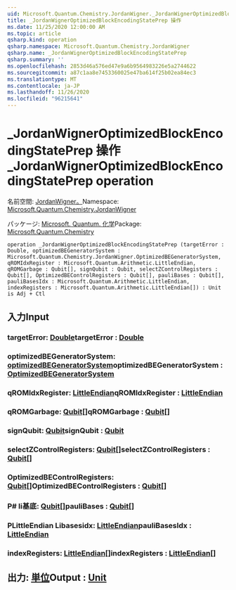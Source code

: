 ```yaml
---
uid: Microsoft.Quantum.Chemistry.JordanWigner._JordanWignerOptimizedBlockEncodingStatePrep
title: _JordanWignerOptimizedBlockEncodingStatePrep 操作
ms.date: 11/25/2020 12:00:00 AM
ms.topic: article
qsharp.kind: operation
qsharp.namespace: Microsoft.Quantum.Chemistry.JordanWigner
qsharp.name: _JordanWignerOptimizedBlockEncodingStatePrep
qsharp.summary: ''
ms.openlocfilehash: 2853d46a576ed47e9a6b9564983226e5a2744622
ms.sourcegitcommit: a87c1aa8e7453360025e47ba614f25b02ea84ec3
ms.translationtype: MT
ms.contentlocale: ja-JP
ms.lasthandoff: 11/26/2020
ms.locfileid: "96215641"
---
```

# <a name="_jordanwigneroptimizedblockencodingstateprep-operation"></a><span data-ttu-id="c7784-102">_JordanWignerOptimizedBlockEncodingStatePrep 操作</span><span class="sxs-lookup"><span data-stu-id="c7784-102">_JordanWignerOptimizedBlockEncodingStatePrep operation</span></span>

<span data-ttu-id="c7784-103">名前空間: [JordanWigner。](xref:Microsoft.Quantum.Chemistry.JordanWigner)</span><span class="sxs-lookup"><span data-stu-id="c7784-103">Namespace: [Microsoft.Quantum.Chemistry.JordanWigner](xref:Microsoft.Quantum.Chemistry.JordanWigner)</span></span>

<span data-ttu-id="c7784-104">パッケージ: [Microsoft. Quantum. 化学](https://nuget.org/packages/Microsoft.Quantum.Chemistry)</span><span class="sxs-lookup"><span data-stu-id="c7784-104">Package: [Microsoft.Quantum.Chemistry](https://nuget.org/packages/Microsoft.Quantum.Chemistry)</span></span>




```qsharp
operation _JordanWignerOptimizedBlockEncodingStatePrep (targetError : Double, optimizedBEGeneratorSystem : Microsoft.Quantum.Chemistry.JordanWigner.OptimizedBEGeneratorSystem, qROMIdxRegister : Microsoft.Quantum.Arithmetic.LittleEndian, qROMGarbage : Qubit[], signQubit : Qubit, selectZControlRegisters : Qubit[], OptimizedBEControlRegisters : Qubit[], pauliBases : Qubit[], pauliBasesIdx : Microsoft.Quantum.Arithmetic.LittleEndian, indexRegisters : Microsoft.Quantum.Arithmetic.LittleEndian[]) : Unit is Adj + Ctl
```


## <a name="input"></a><span data-ttu-id="c7784-105">入力</span><span class="sxs-lookup"><span data-stu-id="c7784-105">Input</span></span>

### <a name="targeterror--double"></a><span data-ttu-id="c7784-106">targetError: [Double](xref:microsoft.quantum.lang-ref.double)</span><span class="sxs-lookup"><span data-stu-id="c7784-106">targetError : [Double](xref:microsoft.quantum.lang-ref.double)</span></span>




### <a name="optimizedbegeneratorsystem--optimizedbegeneratorsystem"></a><span data-ttu-id="c7784-107">optimizedBEGeneratorSystem: [optimizedBEGeneratorSystem](xref:Microsoft.Quantum.Chemistry.JordanWigner.OptimizedBEGeneratorSystem)</span><span class="sxs-lookup"><span data-stu-id="c7784-107">optimizedBEGeneratorSystem : [OptimizedBEGeneratorSystem](xref:Microsoft.Quantum.Chemistry.JordanWigner.OptimizedBEGeneratorSystem)</span></span>




### <a name="qromidxregister--littleendian"></a><span data-ttu-id="c7784-108">qROMIdxRegister: [LittleEndian](xref:Microsoft.Quantum.Arithmetic.LittleEndian)</span><span class="sxs-lookup"><span data-stu-id="c7784-108">qROMIdxRegister : [LittleEndian](xref:Microsoft.Quantum.Arithmetic.LittleEndian)</span></span>




### <a name="qromgarbage--qubit"></a><span data-ttu-id="c7784-109">qROMGarbage: [Qubit](xref:microsoft.quantum.lang-ref.qubit)[]</span><span class="sxs-lookup"><span data-stu-id="c7784-109">qROMGarbage : [Qubit](xref:microsoft.quantum.lang-ref.qubit)[]</span></span>




### <a name="signqubit--qubit"></a><span data-ttu-id="c7784-110">signQubit: [Qubit](xref:microsoft.quantum.lang-ref.qubit)</span><span class="sxs-lookup"><span data-stu-id="c7784-110">signQubit : [Qubit](xref:microsoft.quantum.lang-ref.qubit)</span></span>




### <a name="selectzcontrolregisters--qubit"></a><span data-ttu-id="c7784-111">selectZControlRegisters: [Qubit](xref:microsoft.quantum.lang-ref.qubit)[]</span><span class="sxs-lookup"><span data-stu-id="c7784-111">selectZControlRegisters : [Qubit](xref:microsoft.quantum.lang-ref.qubit)[]</span></span>




### <a name="optimizedbecontrolregisters--qubit"></a><span data-ttu-id="c7784-112">OptimizedBEControlRegisters: [Qubit](xref:microsoft.quantum.lang-ref.qubit)[]</span><span class="sxs-lookup"><span data-stu-id="c7784-112">OptimizedBEControlRegisters : [Qubit](xref:microsoft.quantum.lang-ref.qubit)[]</span></span>




### <a name="paulibases--qubit"></a><span data-ttu-id="c7784-113">P# li基底: [Qubit](xref:microsoft.quantum.lang-ref.qubit)[]</span><span class="sxs-lookup"><span data-stu-id="c7784-113">pauliBases : [Qubit](xref:microsoft.quantum.lang-ref.qubit)[]</span></span>




### <a name="paulibasesidx--littleendian"></a><span data-ttu-id="c7784-114">PLittleEndian Libasesidx: [LittleEndian](xref:Microsoft.Quantum.Arithmetic.LittleEndian)</span><span class="sxs-lookup"><span data-stu-id="c7784-114">pauliBasesIdx : [LittleEndian](xref:Microsoft.Quantum.Arithmetic.LittleEndian)</span></span>




### <a name="indexregisters--littleendian"></a><span data-ttu-id="c7784-115">indexRegisters: [LittleEndian](xref:Microsoft.Quantum.Arithmetic.LittleEndian)[]</span><span class="sxs-lookup"><span data-stu-id="c7784-115">indexRegisters : [LittleEndian](xref:Microsoft.Quantum.Arithmetic.LittleEndian)[]</span></span>





## <a name="output--unit"></a><span data-ttu-id="c7784-116">出力: [単位](xref:microsoft.quantum.lang-ref.unit)</span><span class="sxs-lookup"><span data-stu-id="c7784-116">Output : [Unit](xref:microsoft.quantum.lang-ref.unit)</span></span>

